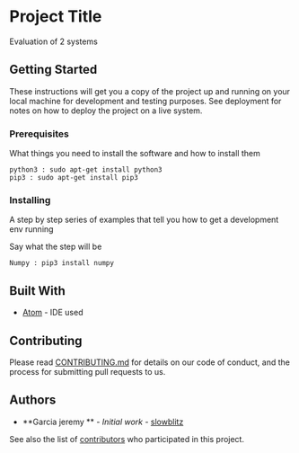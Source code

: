 # Project Title
Evaluation of 2 systems

## Getting Started

These instructions will get you a copy of the project up and running on your local machine for development and testing purposes. See deployment for notes on how to deploy the project on a live system.


### Prerequisites

What things you need to install the software and how to install them

```
python3 : sudo apt-get install python3
pip3 : sudo apt-get install pip3
```

### Installing

A step by step series of examples that tell you how to get a development env running

Say what the step will be

```
Numpy : pip3 install numpy
```

## Built With

* [Atom](https://atom.io/) - IDE used

## Contributing

Please read [CONTRIBUTING.md](https://gist.github.com/eval/CONTRIBUTING.md) for details on our code of conduct, and the process for submitting pull requests to us.

## Authors

* **Garcia jeremy ** - *Initial work* - [slowblitz](https://github.com/slowblitz)

See also the list of [contributors](https://github.com/your/project/contributors) who participated in this project.




